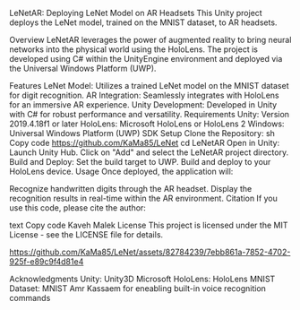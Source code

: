 LeNetAR: Deploying LeNet Model on AR Headsets
This Unity project deploys the LeNet model, trained on the MNIST dataset, to AR headsets.

Overview
LeNetAR leverages the power of augmented reality to bring neural networks into the physical world using the HoloLens. The project is developed using C# within the UnityEngine environment and deployed via the Universal Windows Platform (UWP).

Features
LeNet Model: Utilizes a trained LeNet model on the MNIST dataset for digit recognition.
AR Integration: Seamlessly integrates with HoloLens for an immersive AR experience.
Unity Development: Developed in Unity with C# for robust performance and versatility.
Requirements
Unity: Version 2019.4.18f1 or later
HoloLens: Microsoft HoloLens or HoloLens 2
Windows: Universal Windows Platform (UWP) SDK
Setup
Clone the Repository:
sh
Copy code
https://github.com/KaMa85/LeNet
cd LeNetAR
Open in Unity:
Launch Unity Hub.
Click on "Add" and select the LeNetAR project directory.
Build and Deploy:
Set the build target to UWP.
Build and deploy to your HoloLens device.
Usage
Once deployed, the application will:

Recognize handwritten digits through the AR headset.
Display the recognition results in real-time within the AR environment.
Citation
If you use this code, please cite the author:

text
Copy code
Kaveh Malek
License
This project is licensed under the MIT License - see the LICENSE file for details.


https://github.com/KaMa85/LeNet/assets/82784239/7ebb861a-7852-4702-925f-e89c9f4d81e4



Acknowledgments
Unity: Unity3D
Microsoft HoloLens: HoloLens
MNIST Dataset: MNIST
Amr Kassaem for eneabling built-in voice recognition commands
